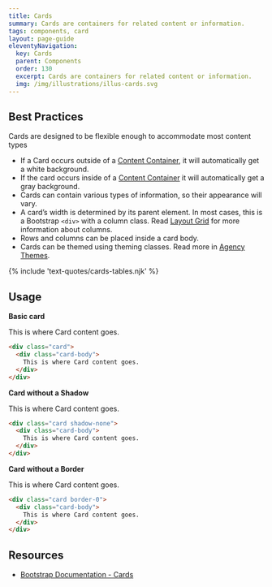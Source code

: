 ```yaml
---
title: Cards
summary: Cards are containers for related content or information.
tags: components, card
layout: page-guide
eleventyNavigation:
  key: Cards
  parent: Components
  order: 130
  excerpt: Cards are containers for related content or information.
  img: /img/illustrations/illus-cards.svg
---
```

## Best Practices

Cards are designed to be flexible enough to accommodate most content types

- If a Card occurs outside of a [Content Container](/components/content_container/), it will automatically get a white background.
- If the card occurs inside of a [Content Container](/components/content_container/) it will automatically get a gray background.
- Cards can contain various types of information, so their appearance will vary.
- A card’s width is determined by its parent element. In most cases, this is a Bootstrap `<div>` with a column class. Read [Layout Grid](/components/layout-grid/) for more information about columns.
- Rows and columns can be placed inside a card body.
- Cards can be themed using theming classes. Read more in [Agency Themes](/foundation/agency-theming/).

{% include 'text-quotes/cards-tables.njk' %}

## Usage
**Basic card**

<div class="card">
  <div class="card-body">
    This is where Card content goes.
  </div>
</div>

```html
<div class="card">
  <div class="card-body">
    This is where Card content goes.
  </div>
</div>
```

**Card without a Shadow**

<div class="card shadow-none">
  <div class="card-body">
    This is where Card content goes.
  </div>
</div>

```html
<div class="card shadow-none">
  <div class="card-body">
    This is where Card content goes.
  </div>
</div>
```

**Card without a Border**

<div class="card border-0">
  <div class="card-body">
    This is where Card content goes.
  </div>
</div>

```html
<div class="card border-0">
  <div class="card-body">
    This is where Card content goes.
  </div>
</div>
```

## Resources

* <a href="https://getbootstrap.com/docs/5.1/components/card/" target="_blank">Bootstrap Documentation - Cards</a>
